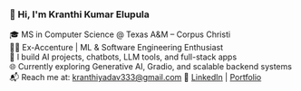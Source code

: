 
### 👋 Hi, I'm Kranthi Kumar Elupula

🎓 MS in Computer Science @ Texas A&M – Corpus Christi  
👨‍💻 Ex-Accenture | ML & Software Engineering Enthusiast  
🤖 I build AI projects, chatbots, LLM tools, and full-stack apps  
🌐 Currently exploring Generative AI, Gradio, and scalable backend systems  
📬 Reach me at: kranthiyadav333@gmail.com 
🔗 [LinkedIn](https://www.linkedin.com/in/kranthikumar333) | [Portfolio](https://github.com/KranthiYadavE)

<!--
**KranthiYadavE/KranthiYadavE** is a ✨ _special_ ✨ repository because its `README.md` (this file) appears on your GitHub profile.





